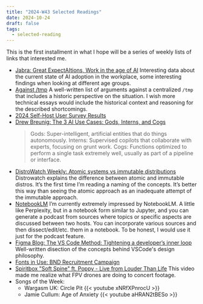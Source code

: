 ```yaml
---
title: "2024-W43 Selected Readings"
date: 2024-10-24
draft: false
tags:
  - selected-reading
---
```


This is the first installment in what I hope will be a series of weekly lists of links that interested me.

- [Jabra: Great ExpectAItions, Work in the age of AI](https://www.jabra.com/de-de/thought-leadership/ai-at-work)
  Interesting data about the current state of AI adoption in the workplace, some interesting findings when looking at different age groups.
- [Against /tmp](https://dotat.at/@/2024-10-22-tmp.html)
  A well-written list of arguments against a centralized `/tmp` that includes a historic perspective on the situation. I wish more technical essays would include the historical context and reasoning for the described shortcomings.
- [2024 Self-Host User Survey Results](https://selfh.st/survey/2024-results/)
- [Drew Breunig: The 3 AI Use Cases: Gods, Interns, and Cogs](https://www.dbreunig.com/2024/10/18/the-3-ai-use-cases-gods-interns-and-cogs.html)
  > Gods: Super-intelligent, artificial entities that do things autonomously.
  > Interns: Supervised copilots that collaborate with experts, focusing on grunt work.
  > Cogs: Functions optimized to perform a single task extremely well, usually as part of a pipeline or interface.
- [DistroWatch Weekly: Atomic systems vs immutable distributions](https://distrowatch.com/weekly.php?issue=20241021#qa)
  Distrowatch explains the difference between atomic and immutable distros. It’s the first time I’m reading a naming of the concepts. It’s better this way than seeing the atomic approach as an inadequate attempt of the immutable approach.
- [NotebookLM](https://notebooklm.google.com/)
  I’m currently extremely impressed by NotebookLM. A little like Perplexity, but in a notebook form similar to Jupyter, and you can generate a podcast from sources where topics or specific aspects are discussed between two hosts. You can incorporate various sources and then dissect/edit/etc. them in a notebook. To be honest, I would use it just for the podcast feature.
- [Figma Blog: The VS Code Method: Tightening a developer’s inner loop](https://www.figma.com/blog/the-vs-code-method-inner-loop/)
  Well-written disection of the concepts behind VSCode's design philosophy.
- [Fonts in Use: BND Recruitment Campaign](https://fontsinuse.com/uses/63455/bnd-recruitment-campaign)
- [Spiritbox "Soft Spine" ft. Poppy - Live from Louder Than Life](https://youtu.be/mMpEN2Jv7xM) This video made me realize what FPV drones are doing to concert footage.
- Songs of the Week:
  - Wargasm UK: Circle Pit
    {{< youtube xNRfXPnrocU >}}
  - Jamie Cullum: Age of Anxiety
    {{< youtube aHRAN2tBESo  >}}